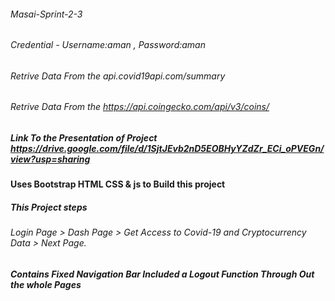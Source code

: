 ###### Masai-Sprint-2-3
###### Credential - Username:aman , Password:aman
###### Retrive Data From the api.covid19api.com/summary
###### Retrive Data From the https://api.coingecko.com/api/v3/coins/
##### Link To the Presentation of Project https://drive.google.com/file/d/1SjtJEvb2nD5EOBHyYZdZr_ECi_oPVEGn/view?usp=sharing
#### Uses Bootstrap HTML CSS & js to Build this project

##### This Project steps

###### Login Page  > Dash Page > Get Access to Covid-19 and Cryptocurrency Data  > Next Page. 
##### Contains Fixed Navigation Bar Included a Logout Function Through Out the whole Pages
